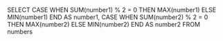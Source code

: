 SELECT 
CASE 
  WHEN SUM(number1) % 2 = 0
  THEN MAX(number1)
  ELSE MIN(number1)
END AS number1,
CASE 
  WHEN SUM(number2) % 2 = 0
  THEN MAX(number2)
  ELSE MIN(number2)
END AS number2
FROM numbers